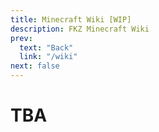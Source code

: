```yaml
---
title: Minecraft Wiki [WIP]
description: FKZ Minecraft Wiki
prev:
  text: "Back"
  link: "/wiki"
next: false
---
```


# TBA
